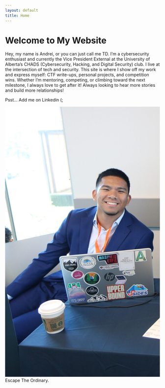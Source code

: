 ```yaml
---
layout: default
title: Home
---
```


# Welcome to My Website

Hey, my name is Andrei, or you can just call me TD. I’m a cybersecurity enthusiast and currently the Vice President External at the University of Alberta’s CHADS (Cybersecurity, Hacking, and Digital Security) club. I live at the intersection of tech and security. This site is where I show off my work and express myself: CTF write-ups, personal projects, and competition wins. Whether I’m mentoring, competing, or climbing toward the next milestone, I always love to get after it! Always looking to hear more stories and build more relationships! 

Psst... Add me on Linkedin (;

![Alt text](assets/images/pfp.jpg)
Escape The Ordinary.
